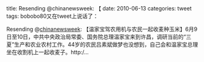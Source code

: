 title: Resending @chinanewsweek: 【
date: 2010-06-13
categories: tweet
tags: bobobo80又在tweet上说话了：

Resending @[chinanewsweek](http://twitter.com/chinanewsweek): 【温家宝驾农用机与农民一起收麦种玉米】6月9日至10日，中共中央政治局常委、国务院总理温家宝来到许昌，调研当前的“三夏”生产和农业农村工作。44岁的农民吕素斌做梦也没想到，自己会和温家宝总理坐在收割机上一起收麦子。http:/…
